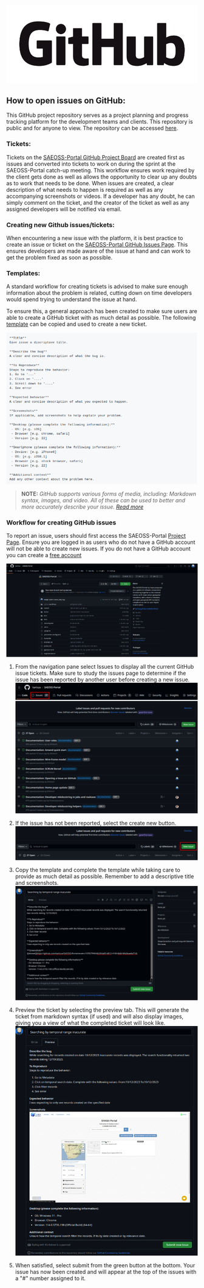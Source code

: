 ![GitHub_logo](../img/GitHub_Logo.png)

## How to open issues on GitHub:

This GitHub project repository serves as a project planning and progress tracking platform for the development teams and clients. This repository is public and for anyone to view. The repository can be accessed [here](https://github.com/kartoza/SAEOSS-Portal).

### Tickets: 
Tickets on the [SAEOSS-Portal GitHub Project Board](https://github.com/kartoza/SAEOSS-Portal/issues) are created first as issues and converted into tickets to work on during the sprint at the SAEOSS-Portal catch-up meeting. This workflow ensures work required by the client gets done as well as allows the opportunity to clear up any doubts as to work that needs to be done. When issues are created, a clear description of what needs to happen is required as well as any accompanying screenshots or videos. If a developer has any doubt, he can simply comment on the ticket, and the creator of the ticket as well as any assigned developers will be notified via email. 

### Creating new Github issues/tickets:
When encountering a new issue with the platform, it is best practice to create an issue or ticket on the [SAEOSS-Portal GitHub Issues Page](https://github.com/kartoza/SAEOSS-Portal/issues). This ensures developers are made aware of the issue at hand and can work to get the problem fixed as soon as possible. 

### Templates:

A standard workflow for creating tickets is advised to make sure enough information about the problem is related, cutting down on time developers would spend trying to understand the issue at hand. 

To ensure this, a general approach has been created to make sure users are able to create a GitHub ticket with as much detail as possible. The following [template](../../developer/guide/templates/bug-report-message-template.md) can be copied and used to create a new ticket.

![Template](../img/github_bug_template.png)

> **NOTE:** *GitHub supports various forms of media, including: Markdown syntax, images, and video. All of these can be used to better and more accurately describe your issue. [Read more](https://docs.github.com/en/get-started/writing-on-github/getting-started-with-writing-and-formatting-on-github/basic-writing-and-formatting-syntax)*

### Workflow for creating GitHub issues

To report an issue, users should first access the SAEOSS-Portal [Project Page](https://github.com/kartoza/SAEOSS-Portal). Ensure you are logged in as users who do not have a GitHub account will not be able to create new issues. If you do not have a GitHub account you can create a [free account](https://github.com/signup?ref_cta=Sign+up&ref_loc=header+logged+out&ref_page=%2F&source=header-home)

![ProjectBoard](../img/Gh_project.png)

1. From the navigation pane select Issues to display all the current GitHub issue tickets. Make sure to study the issues page to determine if the issue has been reported by another user before creating a new issue.
    ![Nav](../img/Gh_issue.png)
    ![Nav](../img/Gh_issues.png)

2. If the issue has not been reported, select the create new button.
    ![NewIssue](../img/Gh_newIssue.png)

3. Copy the template and complete the template while taking care to provide as much detail as possible. Remember to add a descriptive title and screenshots.
    ![ProjectBoard](../img/Gh_NewIss.png)

4. Preview the ticket by selecting the preview tab. This will generate the ticket from markdown syntax (if used) and will also display images, giving you a view of what the completed ticket will look like. 
    ![ProjectBoard](../img/Gh_newIssPre.png)

5. When satisfied, select submit from the green button at the bottom. Your issue has now been created and will appear at the top of the issues with a "#" number assigned to it. 

<!-- move below to developer or somewhere else --------------------------- -->


<!-- 
#### Labels

Tickets have accompanying labels which will be assigned by the development team once reviewing the ticket. These labels aim to give a better description of the type of issue as well as keeping development on track with coordinated effort. During the development of the product some team members can be assigned to deal with only certain types of tickets. The team lead or technical lead on the project will upon reviewing the ticket assign the ticket to the correct team member and also add necessary labels. 

![image](../img/GH_labels.png)

Creators of the ticket will be informed of any activity with the ticket via email notification. This includes when tickets have been resolved or being assigned to development team members. Once the ticket has been resolved and closed a final notification will be sent via email stating that the ticket has been resolved/closed. 

#### Ticket Sizing:  

Each issue is sized according to its expected time to accomplish. Labels are rated by size with the following labels: 

![image](../img/GH_size.png) 

- size [N/A] - Applied to issues where size is not applicable. 
- Size [1] - It's quick I will have this done in about 1 hour. 
- Size [2] - Give me 2 hours and I will have it for you. 
- Size [5] - It will take between half a day and a full day. 
- Size [8] - This is a full-day job. 
- Size [13] - I'm going to need about a day and a half to two days. 
- Size [20] - It will take at least two to three days. 
- Size [40] - This will take a full week. 

Tickets larger than SIZE 8 are usually broken down into smaller tickets/tasks to better display development progress. SIZE N/A labels are reserved for tasks which are difficult to estimate, like debugging and complex issues. 


 -->
